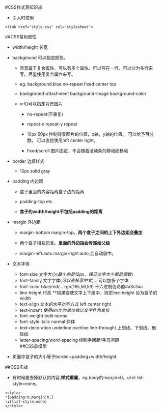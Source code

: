 #CSS样式表知识点  




+ 引入时使用
```
<link href="style.css" rel="stylesheet">
```  




##CSS常用属性    

+ width/height 长宽  

+ background 可以指定颜色。  

	+ 背景属于复合属性，可以有多个属性。可以写在一行，可以分为多行来写。尽量使用复合属性来写。    

	+ eg. background:blue no-repeat fixed center top   

	+ background-attachment background-image background-color  

	+ url()可以指定背景图片  

		+ no-repeat(不重复)  

		+ repeat-x repeat-y repeat  

		+ 10px 50px 控制背景图片的位置，x轴，y轴的位置。 可以给予百分数。 可以直接使用left center right。  

		+ fixed/scroll 图片固定，不会随着滚动条的移动而移动  

+ border 边框样式  

	+ 10px solid gray  

+ padding 内边距  

	+ 盒子里面的内容距离盒子边的距离  

	+ padding-top etc.  

	+ **盒子的width/height不包括padding的距离**  

+ margin 外边距  

	+ margin-bottom margin-top。**两个盒子之间的上下外边距会叠加**  

	+ 两个盒子相互包含。**里面的外边距会传递给父级**  

	+ margin-left:auto margin-right:auto;会自动居中。  
+ 文本字体
  + font-size 文字大小(*最小的是12px，保证文字大小都是偶数*）
  + font-family 文字字体(*可以直接写中文*），可以加多个字体
  + font-color blue/red/... rgb(165,56,59) 十六进制色彩值#a3c3aa
  + line-height 行高 **如果要使文字上下居中，则把line-height 设为盒子的width
  + text-align 文本的水平对齐方式 left center right
  + text-indent *使用em作为单位会以文字作为单位*  
  + font-weight bold normal
  + font-style italic normal  斜体
  + text-decoration underline overline line-throught 上划线、下划线、删除线  
  + letter-spacing/word-spacing 控制字间距/字母间距  
##CSS盒模型  
+ 页面中盒子的大小等于border+padding+width/height  

##CSS实战  
+ 有时候要去掉默认的内容,**样式重置**。eg.body的margin=0。ul el list-style=none。
```
<style>
*{padding:0;margin:0;}
li{list-style:none}
</style>
```